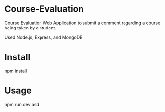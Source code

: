 # Course-Evaluation

Course Evaluation Web Application to submit a comment regarding a course being taken by a student.

Used Node.js, Express, and MongoDB

# Install

npm install

# Usage

npm run dev
asd
